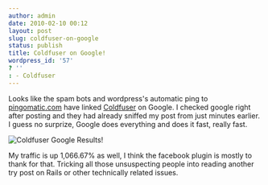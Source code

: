 ```yaml
---
author: admin
date: 2010-02-10 00:12
layout: post
slug: coldfuser-on-google
status: publish
title: Coldfuser on Google!
wordpress_id: '57'
? ''
: - Coldfuser
---
```


Looks like the spam bots and wordpress's automatic ping to <a href="http://pingomatic.com">pingomatic.com</a> have linked <a href="http://america.kicks-ass.net/blog/">Coldfuser</a> on Google.  I checked google right after posting and they had already sniffed my post from just minutes earlier.  I guess no surprize, Google does everything and does it fast, really fast.

<img src="http://hphotos-snc3.fbcdn.net/hs170.snc3/19765_653574060446_26500048_36369697_6467787_n.jpg" alt="Coldfuser Google Results!" />

My traffic is up 1,066.67% as well, I think the facebook plugin is mostly to thank for that.  Tricking all those unsuspecting people into reading another try post on Rails or other technically related issues.
